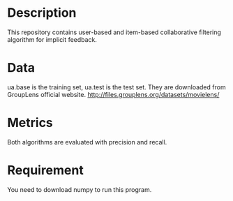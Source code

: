 
# Description
This repository contains user-based and item-based collaborative filtering algorithm for implicit feedback.

# Data
ua.base is the training set, ua.test is the test set. They are downloaded from GroupLens official website.
http://files.grouplens.org/datasets/movielens/

# Metrics
Both algorithms are evaluated with precision and recall.

# Requirement
You need to download numpy to run this program.
